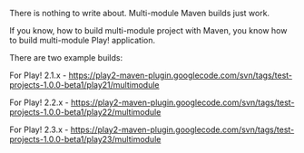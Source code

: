 There is nothing to write about. Multi-module Maven builds just work.

If you know, how to build multi-module project with Maven, you know how to build multi-module Play! application.

There are two example builds:

For Play! 2.1.x - https://play2-maven-plugin.googlecode.com/svn/tags/test-projects-1.0.0-beta1/play21/multimodule

For Play! 2.2.x - https://play2-maven-plugin.googlecode.com/svn/tags/test-projects-1.0.0-beta1/play22/multimodule

For Play! 2.3.x - https://play2-maven-plugin.googlecode.com/svn/tags/test-projects-1.0.0-beta1/play23/multimodule